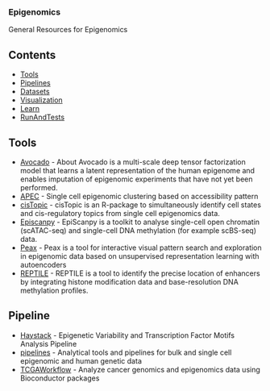 ### **Epigenomics**
General Resources for Epigenomics
## Contents
- [Tools](#Tools)
- [Pipelines](#Pipelines)
- [Datasets](#Datasets)
- [Visualization](#Visualization)
- [Learn](#Learn)
- [RunAndTests](#RunAndTests)

## Tools
- [Avocado](https://github.com/jmschrei/avocado) - About
Avocado is a multi-scale deep tensor factorization model that learns a latent representation of the human epigenome and enables imputation of epigenomic experiments that have not yet been performed.
- [APEC](https://github.com/QuKunLab/APEC) - Single cell epigenomic clustering based on accessibility pattern
- [cisTopic](https://github.com/aertslab/cisTopic) - cisTopic is an R-package to simultaneously identify cell states and cis-regulatory topics from single cell epigenomics data.
- [Episcanpy](https://github.com/colomemaria/epiScanpy) - EpiScanpy is a toolkit to analyse single-cell open chromatin (scATAC-seq) and single-cell DNA methylation (for example scBS-seq) data. 
- [Peax](https://github.com/Novartis/peax) - Peax is a tool for interactive visual pattern search and exploration in epigenomic data based on unsupervised representation learning with autoencoders
- [REPTILE](https://github.com/yupenghe/REPTILE) - REPTILE is a tool to identify the precise location of enhancers by integrating histone modification data and base-resolution DNA methylation profiles.

## Pipeline
- [Haystack](https://github.com/pinellolab/haystack_bio) - Epigenetic Variability and Transcription Factor Motifs Analysis Pipeline
- [pipelines](https://github.com/kjgaulton/pipelines) - Analytical tools and pipelines for bulk and single cell epigenomic and human genetic data
- [TCGAWorkflow](https://github.com/BioinformaticsFMRP/TCGAWorkflow) - Analyze cancer genomics and epigenomics data using Bioconductor packages
